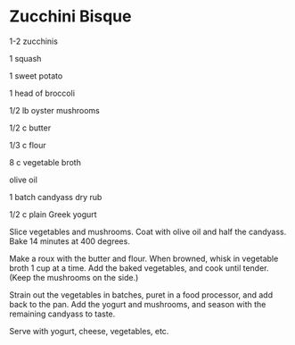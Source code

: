 # Zucchini Bisque

1-2 zucchinis

1 squash

1 sweet potato

1 head of broccoli

1/2 lb oyster mushrooms

1/2 c butter

1/3 c flour

8 c vegetable broth

olive oil

1 batch candyass dry rub

1/2 c plain Greek yogurt


Slice vegetables and mushrooms. Coat with olive oil and half the candyass.
Bake 14 minutes at 400 degrees.

Make a roux with the butter and flour. When browned, whisk in vegetable broth 1 cup at a time. Add the baked vegetables, and cook until tender. (Keep the mushrooms on the side.)

Strain out the vegetables in batches, puret in a food processor, and add back to the pan. Add the yogurt and mushrooms, and season with the remaining candyass to taste. 

Serve with yogurt, cheese, vegetables, etc.
